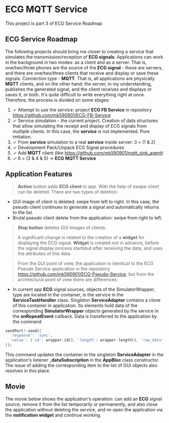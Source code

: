 # ECG MQTT Service

This project is part 3 of ECG Service Roadmap

## ECG Service Roadmap

The following projects should bring me closer to creating a service that simulates the transmission/reception of __ECG signals__. Applications can work in the background in two modes: as a client and as a server. That is, one/two/three phones are the source of the __ECG signal__ - these are servers, and there are one/two/three clients that receive and display or save these signals.
Connection type - __MQTT__. That is, all applications are physically __MQTT__ clients, and on the other hand: the server, in my understanding, publishes the generated signal, and the client receives and displays or saves it, or both.
It's quite difficult to write everything right at once. Therefore, the process is divided on some stages:
1. ✓ Attempt to use the service: project __ECG FB Service__ in repository https://github.com/mk590901/ECG-FB-Service
2. ✓ Service simulation - the current project. Creation of data structures that allow simulating the receipt and display of ECG signals from multiple clients. In this case, the __service__ is not implemented. Pure imitation.
3. ✓ From __service__ simulation to a real __service__ inside server: 3 = (1 & 2)
4. ✓ Development Pack/Unpack ECG Signal procedures
5. ✓ Add __MQTT__ client (like https://github.com/mk590901/mqtt_sink_agent)
6. ✓ 6 = (3 & 4 & 5) -> __ECG MQTT Service__

## Application Features

> __Action__ button adds __ECG client__ to app. With the help of swape client can be deleted. There are two types of deletion:
* GUI image of client is deleted: swipe from left to right. In this case, the pseudo client continues to generate a signal and automatically returns to the list.
* Brutal pseudo client delete from the application: swipe from right to left.
>__Stop button__ deletes GUI images of clients.

> A significant change is related to the creation of a __widget__ for displaying the ECG signal. __Widget__ is created not in advance, before the signal display process startsbut after receiving the data, and uses the attributes of this data.

> From the GUI point of view, the application is identical to the ECG Pseudo Service application in the repository https://github.com/mk590901/ECG-Pseudo-Service, but from the architectural point of view there are differences:

* In current app __ECG__ signal sources, objects of the SimulatorWrapper, type are located in the container, in the service in the __ServiceTaskHandler__ class. Singleton __ServiceAdapter__ contains a clone of this container in application. Its elements hold data of the corresponding __SimulatorWrapper__ objects generated by the service in the __onRepeatEvent__ callback. Data is transferred to the application by the command

```dart
sendPort?.send({
  'response': 'sync',
  'value': {'id': wrapper.id(), 'length': wrapper.length(), 'raw_data': rawData, }, ,
});
```

This command updates the container in the singleton __ServiceAdapter__ in the application's listener ___dataSubscription__ in the __AppBloc__ class constructor. The issue of adding the corresponding item to the list of GUI objects also resolves in this place.
 
## Movie

The movie below shows the application's operation: can add an __ECG__ signal source, remove it from the list temporarily or permanently, and also close the application without deleting the service, and re-open the application via the __notification widget__ and continue working.




